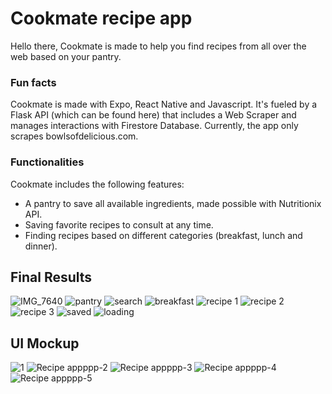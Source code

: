 # Cookmate recipe app

Hello there, Cookmate is made to help you find recipes from all over the web based on your pantry. 

### Fun facts
Cookmate is made with Expo, React Native and Javascript. It's fueled by a Flask API (which can be found here) that includes a Web Scraper and manages interactions with Firestore Database. Currently, the app only scrapes bowlsofdelicious.com.

### Functionalities
Cookmate includes the following features:
- A pantry to save all available ingredients, made possible with Nutritionix API.
- Saving favorite recipes to consult at any time.
- Finding recipes based on different categories (breakfast, lunch and dinner).

## Final Results
![IMG_7640](https://github.com/valeria-gonzalez/recipeApp/assets/71797910/16535773-8252-4dc2-ab88-151f66e938b5)
![pantry](https://github.com/valeria-gonzalez/recipeApp/assets/71797910/de9bfb78-d0a5-49b7-8698-372a312f10b6)
![search](https://github.com/valeria-gonzalez/recipeApp/assets/71797910/fbd3c484-8a09-4269-91f7-d12012f5c5c8)
![breakfast](https://github.com/valeria-gonzalez/recipeApp/assets/71797910/2ad4491c-1fa9-4a03-a416-ee5799983dd0)
![recipe 1](https://github.com/valeria-gonzalez/recipeApp/assets/71797910/7e80605c-702a-4f93-9765-5d76d798d482)
![recipe 2](https://github.com/valeria-gonzalez/recipeApp/assets/71797910/8fda4496-a304-410a-bd1e-152475c006b7)
![recipe 3](https://github.com/valeria-gonzalez/recipeApp/assets/71797910/43731a58-d40b-40af-bfc3-729fefc1ca30)
![saved](https://github.com/valeria-gonzalez/recipeApp/assets/71797910/4d4fd368-ef7f-4c2f-ac10-628dc43d68e1)
![loading](https://github.com/valeria-gonzalez/recipeApp/assets/71797910/ca898389-680f-4c10-86ef-1d35d5248adb)

## UI Mockup
![1](https://github.com/valeria-gonzalez/recipeApp/assets/71797910/d50be408-aac6-4203-855c-85ea8cdc5b37)
![Recipe appppp-2](https://github.com/valeria-gonzalez/recipeApp/assets/71797910/13ab6536-1997-42f6-b364-b1e21f05c1da)
![Recipe appppp-3](https://github.com/valeria-gonzalez/recipeApp/assets/71797910/d139ea82-1122-40bf-9fa8-649f18b5b514)
![Recipe appppp-4](https://github.com/valeria-gonzalez/recipeApp/assets/71797910/640940f9-0f81-463f-b79b-ead9569e4343)
![Recipe appppp-5](https://github.com/valeria-gonzalez/recipeApp/assets/71797910/d9ba47eb-5c2d-400b-a149-c9bbd925a339)



